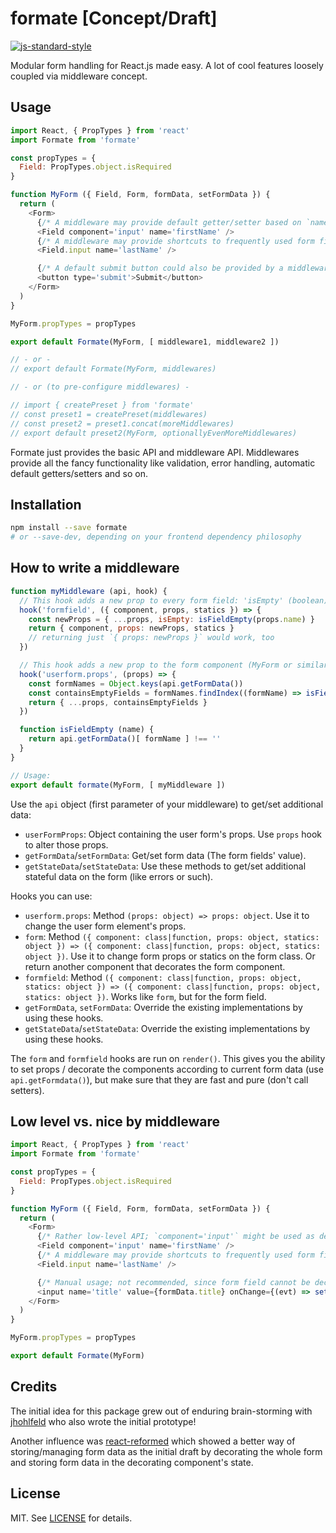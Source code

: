 # formate [Concept/Draft]

[![js-standard-style](https://img.shields.io/badge/code%20style-standard-brightgreen.svg)](http://standardjs.com/)

Modular form handling for React.js made easy. A lot of cool features loosely coupled
via middleware concept.


## Usage

```js
import React, { PropTypes } from 'react'
import Formate from 'formate'

const propTypes = {
  Field: PropTypes.object.isRequired
}

function MyForm ({ Field, Form, formData, setFormData }) {
  return (
    <Form>
      {/* A middleware may provide default getter/setter based on `name` prop */}
      <Field component='input' name='firstName' />
      {/* A middleware may provide shortcuts to frequently used form field components */}
      <Field.input name='lastName' />

      {/* A default submit button could also be provided by a middleware: <Form.SubmitButton /> */}
      <button type='submit'>Submit</button>
    </Form>
  )
}

MyForm.propTypes = propTypes

export default Formate(MyForm, [ middleware1, middleware2 ])

// - or -
// export default Formate(MyForm, middlewares)

// - or (to pre-configure middlewares) -

// import { createPreset } from 'formate'
// const preset1 = createPreset(middlewares)
// const preset2 = preset1.concat(moreMiddlewares)
// export default preset2(MyForm, optionallyEvenMoreMiddlewares)
```

Formate just provides the basic API and middleware API. Middlewares provide all
the fancy functionality like validation, error handling, automatic default
getters/setters and so on.


## Installation

```sh
npm install --save formate
# or --save-dev, depending on your frontend dependency philosophy
```


## How to write a middleware

```js
function myMiddleware (api, hook) {
  // This hook adds a new prop to every form field: 'isEmpty' (boolean)
  hook('formfield', ({ component, props, statics }) => {
    const newProps = { ...props, isEmpty: isFieldEmpty(props.name) }
    return { component, props: newProps, statics }
    // returning just `{ props: newProps }` would work, too
  })

  // This hook adds a new prop to the form component (MyForm or similar): 'containsEmptyFields' (boolean)
  hook('userform.props', (props) => {
    const formNames = Object.keys(api.getFormData())
    const containsEmptyFields = formNames.findIndex((formName) => isFieldEmpty(formName)) > -1
    return { ...props, containsEmptyFields }
  })

  function isFieldEmpty (name) {
    return api.getFormData()[ formName ] !== ''
  }
}

// Usage:
export default formate(MyForm, [ myMiddleware ])
```


Use the `api` object (first parameter of your middleware) to get/set additional data:

- `userFormProps`: Object containing the user form's props. Use `props` hook to alter those props.
- `getFormData`/`setFormData`: Get/set form data (The form fields' value).
- `getStateData`/`setStateData`: Use these methods to get/set additional stateful data on the form (like errors or such).

Hooks you can use:

- `userform.props`: Method `(props: object) => props: object`. Use it to change the user form element's props.
- `form`: Method `({ component: class|function, props: object, statics: object }) => ({ component: class|function, props: object, statics: object })`. Use it to change form props or statics on the form class. Or return another component that decorates the form component.
- `formfield`: Method `({ component: class|function, props: object, statics: object }) => ({ component: class|function, props: object, statics: object })`. Works like `form`, but for the form field.
- `getFormData`, `setFormData`: Override the existing implementations by using these hooks.
- `getStateData`/`setStateData`: Override the existing implementations by using these hooks.

The `form` and `formfield` hooks are run on `render()`. This gives you the ability to set props / decorate the components according to current form data (use `api.getFormdata()`), but make sure
that they are fast and pure (don't call setters).


## Low level vs. nice by middleware

```js
import React, { PropTypes } from 'react'
import Formate from 'formate'

const propTypes = {
  Field: PropTypes.object.isRequired
}

function MyForm ({ Field, Form, formData, setFormData }) {
  return (
    <Form>
      {/* Rather low-level API; `component='input'` might be used as default if no `component` prop is provided */}
      <Field component='input' name='firstName' />
      {/* A middleware may provide shortcuts to frequently used form field components */}
      <Field.input name='lastName' />

      {/* Manual usage; not recommended, since form field cannot be decorated by middleware */}
      <input name='title' value={formData.title} onChange={(evt) => setFormData('title', evt.target.value)} />
    </Form>
  )
}

MyForm.propTypes = propTypes

export default Formate(MyForm)
```


## Credits

The initial idea for this package grew out of enduring brain-storming with
[jhohlfeld](https://github.com/jhohlfeld) who also wrote the initial prototype!

Another influence was [react-reformed](https://github.com/davezuko/react-reformed)
which showed a better way of storing/managing form data as the initial draft by
decorating the whole form and storing form data in the decorating component's state.


## License

MIT. See [LICENSE](./LICENSE) for details.
